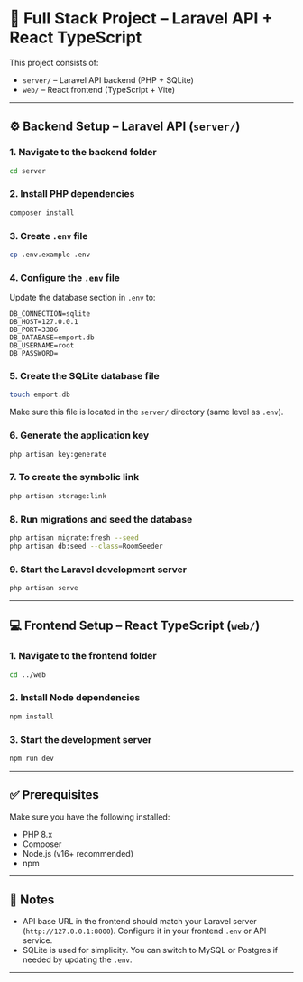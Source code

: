 # 🔩 Full Stack Project – Laravel API + React TypeScript

This project consists of:

* `server/` – Laravel API backend (PHP + SQLite)
* `web/` – React frontend (TypeScript + Vite)

---

## ⚙️ Backend Setup – Laravel API (`server/`)

### 1. Navigate to the backend folder

```bash
cd server
```

### 2. Install PHP dependencies

```bash
composer install
```

### 3. Create `.env` file

```bash
cp .env.example .env
```

### 4. Configure the `.env` file

Update the database section in `.env` to:

```env
DB_CONNECTION=sqlite
DB_HOST=127.0.0.1
DB_PORT=3306
DB_DATABASE=emport.db
DB_USERNAME=root
DB_PASSWORD=
```

### 5. Create the SQLite database file

```bash
touch emport.db
```

Make sure this file is located in the `server/` directory (same level as `.env`).

### 6. Generate the application key

```bash
php artisan key:generate
```

### 7. To create the symbolic link

```bash
php artisan storage:link
```

### 8. Run migrations and seed the database

```bash
php artisan migrate:fresh --seed
php artisan db:seed --class=RoomSeeder
```

### 9. Start the Laravel development server

```bash
php artisan serve
```

---

## 💻 Frontend Setup – React TypeScript (`web/`)

### 1. Navigate to the frontend folder

```bash
cd ../web
```

### 2. Install Node dependencies

```bash
npm install
```

### 3. Start the development server

```bash
npm run dev
```


---

## ✅ Prerequisites

Make sure you have the following installed:

* PHP 8.x
* Composer
* Node.js (v16+ recommended)
* npm

---

## 📝 Notes

* API base URL in the frontend should match your Laravel server (`http://127.0.0.1:8000`). Configure it in your frontend `.env` or API service.
* SQLite is used for simplicity. You can switch to MySQL or Postgres if needed by updating the `.env`.

---
